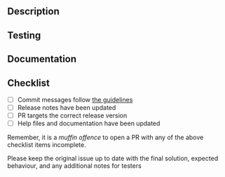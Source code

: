 ## Description
<!-- Link to an issue or include a description -->

## Testing
<!-- Have you added unit tests for this code?  If not explain why. -->

## Documentation
<!-- Which areas of documentation have been changed: jsdoc, tutorials, samples, wiki -->

## Checklist
<!-- Quick checklist for items that are easy to miss -->

- [ ] Commit messages follow [the guidelines](https://github.com/fgpv-vpgf/fgpv-vpgf/blob/master/CONTRIBUTING.md#-git-commit-guidelines)
- [ ] Release notes have been updated
- [ ] PR targets the correct release version
- [ ] Help files and documentation have been updated

Remember, it is a *muffin offence* to open a PR with any of the above checklist items incomplete.

Please keep the original issue up to date with the final solution, expected behaviour, and any additional notes for testers

